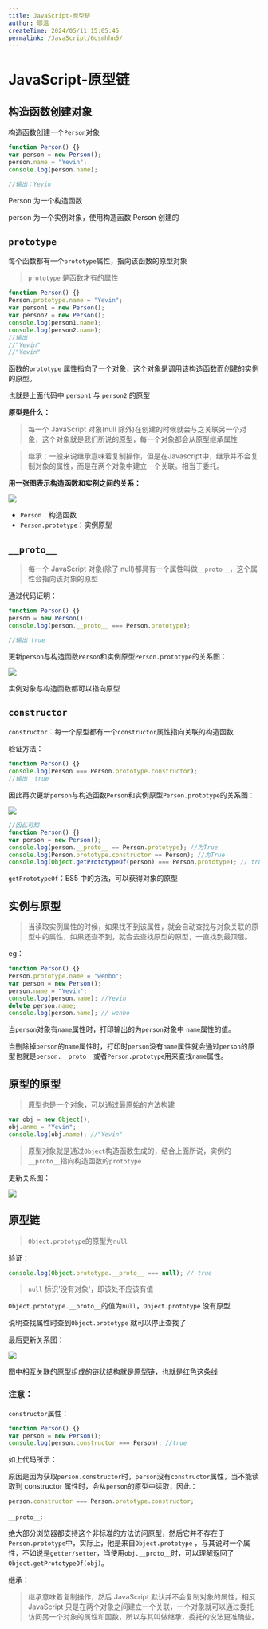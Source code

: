 ```yaml
---
title: JavaScript-原型链
author: 耶温
createTime: 2024/05/11 15:05:45
permalink: /JavaScript/6osmhhn5/
---
```

# JavaScript-原型链

## 构造函数创建对象

构造函数创建一个`Person`对象

```javascript
function Person() {}
var person = new Person();
person.name = "Yevin";
console.log(person.name);

//输出：Yevin
```

Person 为一个构造函数

person 为一个实例对象，使用构造函数 Person 创建的

## `prototype`

每个函数都有一个`prototype`属性，指向该函数的原型对象

> `prototype` 是函数才有的属性

```javascript
function Person() {}
Person.prototype.name = "Yevin";
var person1 = new Person();
var person2 = new Person();
console.log(person1.name);
console.log(person2.name);
//输出
//"Yevin"
//"Yevin"
```

函数的`prototype` 属性指向了一个对象，这个对象是调用该构造函数而创建的实例的原型。

也就是上面代码中 `person1` 与 `person2` 的原型

**原型是什么：**

> 每一个 JavaScript 对象(null 除外)在创建的时候就会与之关联另一个对象，这个对象就是我们所说的原型，每一个对象都会从原型继承属性

> 继承：一般来说继承意味着复制操作，但是在Javascript中，继承并不会复制对象的属性，而是在两个对象中建立一个关联。相当于委托。

**用一张图表示构造函数和实例之间的关系：**

![](https://yevin.gitee.io/yiran/img/01-1.png#align=left&display=inline&height=415&margin=%5Bobject%20Object%5D&originHeight=415&originWidth=848&status=done&style=none&width=848)

- `Person`：构造函数
- `Person.prototype`：实例原型

## `__proto__`

> 每一个 JavaScript 对象(除了 null)都具有一个属性叫做`__proto__`，这个属性会指向该对象的原型

通过代码证明：

```javascript
function Person() {}
person = new Person();
console.log(person.__proto__ === Person.prototype);

//输出 true
```

更新`person`与构造函数`Person`和实例原型`Person.prototype`的关系图：

![](https://yevin.gitee.io/yiran/img/01-2.png#align=left&display=inline&height=505&margin=%5Bobject%20Object%5D&originHeight=505&originWidth=850&status=done&style=none&width=850)

实例对象与构造函数都可以指向原型

## `constructor`

`constructor`：每一个原型都有一个`constructor`属性指向关联的构造函数

验证方法：

```javascript
function Person() {}
console.log(Person === Person.prototype.constructor);
//输出  true
```

因此再次更新`person`与构造函数`Person`和实例原型`Person.prototype`的关系图：

![](https://yevin.gitee.io/yiran/img/01-3.png#align=left&display=inline&height=458&margin=%5Bobject%20Object%5D&originHeight=458&originWidth=781&status=done&style=none&width=781)

```javascript
//因此可知
function Person() {}
var person = new Person();
console.log(person.__proto__ == Person.prototype); //为True
console.log(Person.prototype.constructor == Person); //为True
console.log(Object.getPrototypeOf(person) === Person.prototype); // true
```

`getPrototypeOf`：ES5 中的方法，可以获得对象的原型

## 实例与原型

> 当读取实例属性的时候，如果找不到该属性，就会自动查找与对象关联的原型中的属性，如果还查不到，就会去查找原型的原型，一直找到最顶层。

eg：

```javascript
function Person() {}
Person.prototype.name = "wenbo";
var person = new Person();
person.name = "Yevin";
console.log(person.name); //Yevin
delete person.name;
console.log(person.name); // wenbo
```

当`person`对象有`name`属性时，打印输出的为`person`对象中 `name`属性的值。

当删除掉`person`的`name`属性时，打印时`person`没有`name`属性就会通过`person`的原型也就是`person.__proto__`或者`Person.prototype`用来查找`name`属性。

## 原型的原型

> 原型也是一个对象，可以通过最原始的方法构建

```javascript
var obj = new Object();
obj.anme = "Yevin";
console.log(obj.name); //"Yevin"
```

> 原型对象就是通过`Object`构造函数生成的，结合上面所说，实例的`__proto__`指向构造函数的`prototype`

更新关系图：

![](https://yevin.gitee.io/yiran/img/01-4.png#align=left&display=inline&height=587&margin=%5Bobject%20Object%5D&originHeight=587&originWidth=850&status=done&style=none&width=850)

## 原型链

> `Object.prototype`的原型为`null`

验证：

```javascript
console.log(Object.prototype.__proto__ === null); // true
```

> `null` 标识'没有对象'，即该处不应该有值

`Object.prototype.__proto__`的值为`null`，`Object.prototype` 没有原型

说明查找属性时查到`Object.prototype` 就可以停止查找了

最后更新关系图：

![](https://yevin.gitee.io/yiran/img/01-5.png#align=left&display=inline&height=722&margin=%5Bobject%20Object%5D&originHeight=722&originWidth=803&status=done&style=none&width=803)

图中相互关联的原型组成的链状结构就是原型链，也就是红色这条线

### 注意：

`constructor`属性：

```javascript
function Person() {}
var person = new Person();
console.log(person.constructor === Person); //true
```

如上代码所示：

原因是因为获取`person.constructor`时，`person`没有`constructor`属性，当不能读取到 constructor 属性时，会从`person`的原型中读取，因此：

```javascript
person.constructor === Person.prototype.constructor;
```

`__proto__`:

绝大部分浏览器都支持这个非标准的方法访问原型，然后它并不存在于`Person.prototype`中，实际上，他是来自`Object.prototype` ，与其说时一个属性，不如说是`getter/setter`，当使用`obj.__proto__`时，可以理解返回了`Object.getPrototypeOf(obj)`。

继承：

> 继承意味着复制操作，然后 JavaScript 默认并不会复制对象的属性，相反 JavaScript 只是在两个对象之间建立一个关联，一个对象就可以通过委托访问另一个对象的属性和函数，所以与其叫做继承，委托的说法更准确些。
